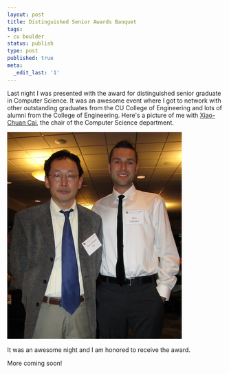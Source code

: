 ```yaml
---
layout: post
title: Distinguished Senior Awards Banquet
tags:
- cu boulder
status: publish
type: post
published: true
meta:
  _edit_last: '1'
---
```

Last night I was presented with the award for distinguished senior graduate in Computer Science. It was an awesome event where I got to network with other outstanding graduates from the CU College of Engineering and lots of alumni from the College of Engineering. Here's a picture of me with [Xiao-Chuan Cai](http://www.cs.colorado.edu/people/xiao_chuan_cai.html), the chair of the Computer Science department. 

<div class="center">
	<img src="/assets/images/posts/2011/04/distinguised_senior.jpg" />
</div>

It was an awesome night and I am honored to receive the award.

More coming soon!